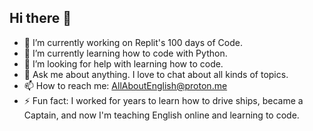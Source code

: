 ## Hi there 👋

- 🔭 I’m currently working on Replit's 100 days of Code.
- 🌱 I’m currently learning how to code with Python.
- 🤔 I’m looking for help with learning how to code.
- 💬 Ask me about anything. I love to chat about all kinds of topics.
- 📫 How to reach me: AllAboutEnglish@proton.me
- ⚡ Fun fact: I worked for years to learn how to drive ships, became a Captain, and now I'm teaching English online and learning to code.

